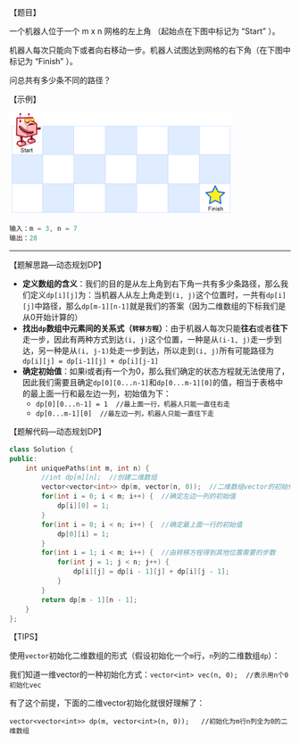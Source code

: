【题目】

一个机器人位于一个 m x n 网格的左上角 （起始点在下图中标记为 “Start” ）。

机器人每次只能向下或者向右移动一步。机器人试图达到网格的右下角（在下图中标记为 “Finish” ）。

问总共有多少条不同的路径？

【示例】

![](https://github.com/Yorkzhang19961122/LeetCodeNotebook/blob/main/%E5%8A%A8%E6%80%81%E8%A7%84%E5%88%92/62.%E4%B8%8D%E5%90%8C%E8%B7%AF%E5%BE%84_M/robot_maze.png)

```c++
输入：m = 3, n = 7
输出：28
```

---

【题解思路—动态规划DP】

* **定义数组的含义**：我们的目的是从左上角到右下角一共有多少条路径，那么我们定义`dp[i][j]`为：当机器人从左上角走到`(i, j)`这个位置时，一共有`dp[i][j]`中路径，那么`dp[m-1][n-1]`就是我们的答案（因为二维数组的下标我们是从0开始计算的）
* **找出`dp`数组中元素间的关系式（`转移方程`）**：由于机器人每次只能**往右**或者**往下**走一步，因此有两种方式到达`(i, j)`这个位置，一种是从`(i-1, j)`走一步到达，另一种是从`(i, j-1)`处走一步到达，所以走到`(i, j)`所有可能路径为`dp[i][j] = dp[i-1][j] + dp[i][j-1]` 
* **确定初始值**：如果i或者j有一个为0，那么我们确定的状态方程就无法使用了，因此我们需要且确定`dp[0][0...n-1]`和`dp[0...m-1][0]`的值，相当于表格中的最上面一行和最左边一列，初始值为下：
  * `dp[0][0...n-1] = 1  //最上面一行，机器人只能一直往右走`
  * `dp[0...m-1][0]  //最左边一列，机器人只能一直往下走`

【题解代码—动态规划DP】

```c++
class Solution {
public:
    int uniquePaths(int m, int n) {
        //int dp[m][n];  //创建二维数组
        vector<vector<int>> dp(m, vector(n, 0));  //二维数组vector的初始化
        for(int i = 0; i < m; i++) {  //确定左边一列的初始值
            dp[i][0] = 1;
        }
        for(int i = 0; i < n; i++) {  //确定最上面一行的初始值
            dp[0][i] = 1;
        }
        for(int i = 1; i < m; i++) {  //由转移方程得到其他位置需要的步数
            for(int j = 1; j < n; j++) {
                dp[i][j] = dp[i - 1][j] + dp[i][j - 1];
            }
        }
        return dp[m - 1][n - 1];
    }
};
```



【TIPS】

使用`vector`初始化二维数组的形式（假设初始化一个`m`行，`n`列的二维数组`dp`）：

我们知道一维vector的一种初始化方式：`vector<int> vec(n, 0);  //表示用n个0初始化vec`

有了这个前提，下面的二维vector初始化就很好理解了：

`vector<vector<int>> dp(m, vector<int>(n, 0));   //初始化为m行n列全为0的二维数组`

